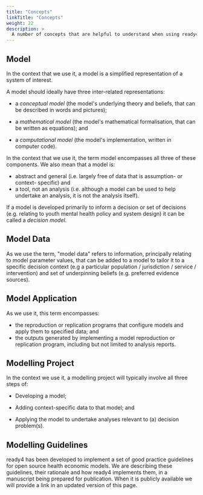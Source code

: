 ```yaml
---
title: "Concepts"
linkTitle: "Concepts"
weight: 22
description: >
  A number of concepts that are helpful to understand when using ready4.
---
```


## Model
In the context that we use it, a model is a simplified representation of a system of interest. 

A model should ideally have three inter-related representations:

 - a *conceptual model* (the model's underlying theory and beliefs, that can be described in words and pictures);
 
 - a *mathematical model* (the model's mathematical formalisation, that can be written as equations); and 
 
 - a *computational model* (the model's implementation, written in computer code). 
 
In the context that we use it, the term model encompasses all three of these components. We also mean that a model is:

- abstract and general (i.e. largely free of data that is assumption- or context- specific) and
- a tool, not an analysis (i.e. although a model can be used to help undertake an analysis, it is not the analysis itself).

If a model is developed primarily to inform a decision or set of decisions (e.g. relating to youth mental health policy and system design) it can be called a *decision model*. 

## Model Data
As we use the term, "model data" refers to information, principally relating to model parameter values, that can be added to a model to tailor it to a specific decision context (e.g a particular population / jurisdiction / service / intervention) and set of underpinning beliefs (e.g. preferred evidence sources).

## Model Application
As we use it, this term encompasses:

- the reproduction or replication programs that configure models and apply them to specified data; and
- the outputs generated by implementing a model reproduction or replication program, including but not limited to analysis reports.


## Modelling Project
In the context we use it, a modelling project will typically involve all three steps of:

- Developing a model;

- Adding context-specific data to that model; and

- Applying the model to undertake analyses relevant to (a) decision problem(s).


## Modelling Guidelines
ready4 has been developed to implement a set of good practice guidelines for open source health economic models. We are describing these guidelines, their rationale and how ready4 implements them, in a manuscript being prepared for publication. When it is publicly available we will provide a link in an updated version of this page.



